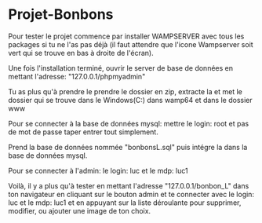 # Projet-Bonbons

Pour tester le projet commence par installer WAMPSERVER avec tous les packages si tu ne l'as pas déjà
(il faut attendre que l'icone Wampserver soit vert qui se trouve en bas à droite de l'écran). 

Une fois l'installation terminé, ouvrir le server de base de données en mettant l'adresse: "127.0.0.1/phpmyadmin"

Tu as plus qu'à prendre le prendre le dossier en zip, extracte la et met le dossier qui se trouve dans le Windows(C:) 
dans wamp64 et dans le dossier www 

Pour se connecter à la base de données mysql: mettre le login: root et pas de mot de passe taper entrer tout simplement.

Prend la base de données nommée "bonbonsL.sql" puis intégre la dans la base de données mysql.

Pour se connecter à l'admin: le login: luc et le mdp: luc1

Voilà, il y a plus qu'à tester en mettant l'adresse "127.0.0.1/bonbon_L" dans ton navigateur
en cliquant sur le bouton admin et te connecter avec le login: luc et le mdp: luc1 et en appuyant sur la liste
déroulante pour supprimer, modifier, ou ajouter une image de ton choix.

